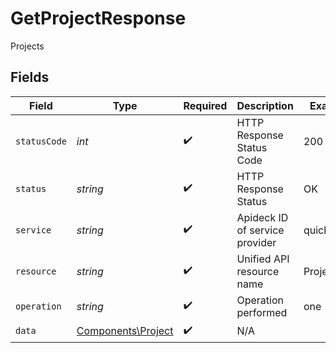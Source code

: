 # GetProjectResponse

Projects


## Fields

| Field                                                    | Type                                                     | Required                                                 | Description                                              | Example                                                  |
| -------------------------------------------------------- | -------------------------------------------------------- | -------------------------------------------------------- | -------------------------------------------------------- | -------------------------------------------------------- |
| `statusCode`                                             | *int*                                                    | :heavy_check_mark:                                       | HTTP Response Status Code                                | 200                                                      |
| `status`                                                 | *string*                                                 | :heavy_check_mark:                                       | HTTP Response Status                                     | OK                                                       |
| `service`                                                | *string*                                                 | :heavy_check_mark:                                       | Apideck ID of service provider                           | quickbooks                                               |
| `resource`                                               | *string*                                                 | :heavy_check_mark:                                       | Unified API resource name                                | Projects                                                 |
| `operation`                                              | *string*                                                 | :heavy_check_mark:                                       | Operation performed                                      | one                                                      |
| `data`                                                   | [Components\Project](../../Models/Components/Project.md) | :heavy_check_mark:                                       | N/A                                                      |                                                          |